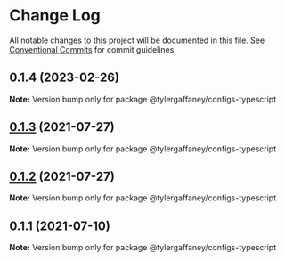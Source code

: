 # Change Log

All notable changes to this project will be documented in this file.
See [Conventional Commits](https://conventionalcommits.org) for commit guidelines.

## 0.1.4 (2023-02-26)

**Note:** Version bump only for package @tylergaffaney/configs-typescript





## [0.1.3](https://github.com/tylergaffaney/configs/compare/@tylergaffaney/configs-typescript@0.1.2...@tylergaffaney/configs-typescript@0.1.3) (2021-07-27)

**Note:** Version bump only for package @tylergaffaney/configs-typescript

## [0.1.2](https://github.com/tylergaffaney/configs/compare/@tylergaffaney/configs-typescript@0.1.1...@tylergaffaney/configs-typescript@0.1.2) (2021-07-27)

**Note:** Version bump only for package @tylergaffaney/configs-typescript

## 0.1.1 (2021-07-10)

**Note:** Version bump only for package @tylergaffaney/configs-typescript
